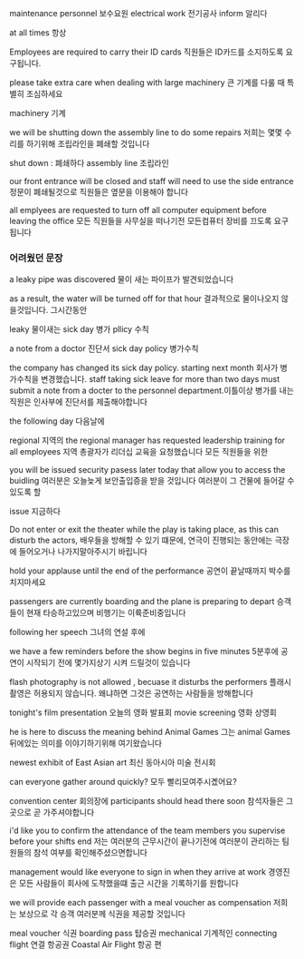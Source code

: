 maintenance personnel 보수요원
electrical work 전기공사
inform 알리다

at all times 항상

Employees are required to carry their ID cards
직원들은 ID카드를 소지하도록 요구됩니다.

please take extra care when dealing with large machinery
큰 기계를 다룰 때 특별히 조심하세요

machinery 기계

we will be shutting down the assembly line to do some repairs
저희는 몇몇 수리를 하기위해 조립라인을 폐쇄할 것입니다

shut down : 폐쇄하다
assembly line 조립라인

our front entrance will be closed and staff will need to use the side entrance
정문이 폐쇄될것으로 직원들은 옆문을 이용해야 합니다

all emplyees are requested to turn off all computer equipment before leaving the office 
모든 직원들을 사무실을 떠나기전 모든컴퓨터 장비를 끄도록 요구됩니다

### 어려웠던 문장

a leaky pipe was discovered 물이 새는 파이프가 발견되었습니다

as a result, the water will be turned off for that hour
결과적으로 물이나오지 않을것입니다. 그시간동안

leaky 물이새는
sick day 병가
pllicy 수칙

a note from a doctor 진단서
sick day policy 병가수칙

the company has changed its sick day policy. starting next month
회사가 병가수칙을 변경했습니다.
staff taking sick leave for more than two days must submit a note from a docter
to the personnel department.이틀이상 병가를 내는직원은 인사부에 진단서를 제출해야합니다

the following day 다음날에

regional 지역의
the regional manager has requested leadership training for all employees
지역 총괄자가 리더십 교육을 요청했습니다 모든 직원들을 위한

you will be issued security pasess later today that allow you to access the buidling
여러분은 오늘늦게 보안출입증을 받을 것입니다 여러분이 그 건물에 들어갈 수 있도록 할

issue 지금하다

Do not enter or exit the theater while the play is taking place,
as this can disturb the actors,
배우들을 방해할 수 있기 떄문에, 연극이 진행되는 동안에는 극장에 들어오거나 나가지말아주시기 바립니다

hold your applause until the end of the performance
공연이 끝날때까지 박수를 치지마세요

passengers are currently boarding and the plane is preparing to depart
승객들이 현재 타승하고있으며 비행기는 이륙준비중입니다

following her speech
그녀의 연설 후에

we have a few reminders before the show begins in five minutes
5분후에 공연이 시작되기 전에 몇가지상기 시켜 드릴것이 있습니다

flash photography is not allowed , becuase it disturbs the performers
플래시 촬영은 허용되지 않습니다. 왜냐하면 그것은 공연하는 사람들을 방해합니다

tonight's film presentation 오늘의 영화 발표회
movie screening 영화 상영회

he is here to discuss the meaning behind Animal Games
그는 animal Games뒤에있는 의미를 이야기하기위해 여기왔습니다

newest exhibit of East Asian art
최신 동아시아 미술 전시회

can everyone gather around quickly?
모두 빨리모여주시곘어요?

convention center 회의장에
participants should head there soon
참석자들은 그곳으로 곧 가주셔야합니다

i'd like you to confirm the attendance of the team members you supervise before your shifts end
저는 여러분의 근무시간이 끝나기전에 여러분이 관리하는 팀원들의 참석 여부를 확인해주셨으면합니다

management would like everyone to sign in when they arrive at work
경영진은 모든 사람들이 회사에 도착했을떄 출근 시간을 기록하기를 원합니다

we will provide each passenger with a meal voucher as compensation
저희는 보상으로 각 승객 여러분께 식권을 제공할 것입니다

meal voucher 식권
boarding pass 탑승권
mechanical 기계적인
connecting flight 연결 항공권
Coastal Air Flight 항공 편
